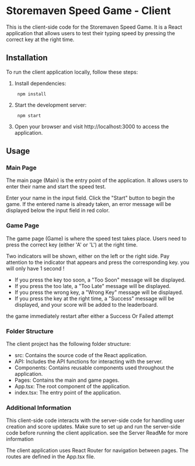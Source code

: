 # Storemaven Speed Game - Client

This is the client-side code for the Storemaven Speed Game. It is a React application that allows users to test their typing speed by pressing the correct key at the right time.

## Installation

To run the client application locally, follow these steps:

1. Install dependencies:
   ```shell
    npm install
2. Start the development server:
   ```shell
    npm start
3. Open your browser and visit http://localhost:3000 to access the application.

## Usage
### Main Page
The main page (Main) is the entry point of the application. It allows users to enter their name and start the speed test.

Enter your name in the input field.
Click the "Start" button to begin the game.
If the entered name is already taken, an error message will be displayed below the input field in red color.

### Game Page
The game page (Game) is where the speed test takes place. Users need to press the correct key (either 'A' or 'L') at the right time.

Two indicators will be shown, either on the left or the right side.
Pay attention to the indicator that appears and press the corresponding key. 
you will only have 1 second !
- If you press the key too soon, a "Too Soon" message will be displayed.
- If you press the too late, a "Too Late" message will be displayed.
- If you press the wrong key, a "Wrong Key" message will be displayed.
- If you press the key at the right time, a "Success" message will be displayed, and your score will be added to the leaderboard.

the game immediately restart after either a Success Or Failed attempt

### Folder Structure
The client project has the following folder structure:

- src: Contains the source code of the React application.
- API: Includes the API functions for interacting with the server.
- Components: Contains reusable components used throughout the application.
- Pages: Contains the main and game pages.
- App.tsx: The root component of the application.
- index.tsx: The entry point of the application.

### Additional Information
This client-side code interacts with the server-side code for handling user creation and score updates. Make sure to set up and run the server-side code before running the client application. see the Server ReadMe for more information

The client application uses React Router for navigation between pages. The routes are defined in the App.tsx file.
